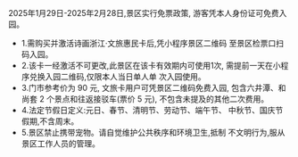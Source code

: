 2025年1月29日-2025年2月28日,景区实行免票政策, 游客凭本人身份证可免费入园。

- 1.需购买并激活诗画浙江·文旅惠民卡后,凭小程序景区二维码 至景区检票口扫码入园。
- 2.该卡一经激活不可更改,此景区在该卡有效期内可使用1次, 需提前一天在小程序兑换入园二维码,仅限本人当日单人单 次入园使用。
- 3.门市参考价为 90 元, 文旅卡用户可凭景区二维码免费入园, 包含六井潭、和尚套 2 个景点和往返接驳车(票价 5 元), 不包含未提及的其他二次费用。
- 4.法定节假日定义:元日、春节、清明节、劳动节、端午节、 中秋节、国庆节假期,不含周末。
- 5.景区禁止携带宠物。请自觉维护公共秩序和环境卫生,抵制 不文明行为,服从景区工作人员的管理。